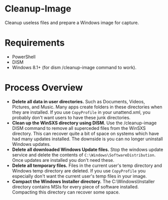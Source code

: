 # Cleanup-Image
Cleanup useless files and prepare a Windows image for capture.

# Requirements

* PowerShell
* DISM
* Windows 8.1+ (for dism /cleanup-image command to work).

# Process Overview 

* **Delete all data in user directories.** Such as Documents, Videos, Pictures, and Music. Many apps create folders in these directories when they are installed. If you use ``CopyProfile`` in your unattend.xml, you probably don't want users to have these junk directories.
* **Clean up the WinSXS directory using DISM.** Use the /cleanup-image DISM command to remove all superceded files from the WinSXS directory. This can recover quite a bit of space on systems which have had many updates installed. The downside is you can no longer uninstall Windows updates.
* **Delete all downloaded Windows Update files.** Stop the windows update service and delete the contents of ``C:\Windows\SoftwareDistribution``. Once updates are installed you don't need these.
* **Delete all temporary files.** Files in the current user's temp directory and Windows temp directory are deleted. If you use ``CopyProfile`` you especially don't want the current user's temp files in your image.
* **Compact the Windows Installer directory.** The C:\Windows\Installer directory contains MSIs for every piece of software installed. Compacting this directory can recover some space.
